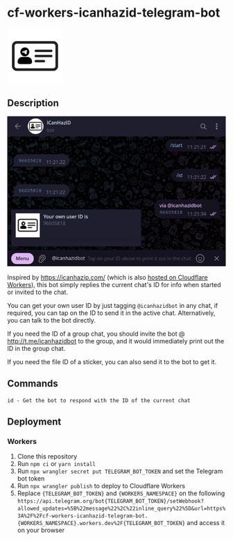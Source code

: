 # cf-workers-icanhazid-telegram-bot
![Logo](cf-workers-icanhazid-telegram-bot.jpg)

## Description
![Example](example.png)

Inspired by https://icanhazip.com/ (which is also [hosted on Cloudflare Workers](https://major.io/2021/06/06/a-new-future-for-icanhazip/)), this bot simply replies the current chat's ID for info when started or invited to the chat.

You can get your own user ID by just tagging `@icanhazidbot` in any chat, if required, you can tap on the ID to send it in the active chat. Alternatively, you can talk to the bot directly.

If you need the ID of a group chat, you should invite the bot @ http://t.me/icanhazidbot to the group, and it would immediately print out the ID in the group chat.

If you need the file ID of a sticker, you can also send it to the bot to get it.

## Commands
```
id - Get the bot to respond with the ID of the current chat
```

## Deployment
### Workers
1. Clone this repository
2. Run `npm ci` or `yarn install`
3. Run `npx wrangler secret put TELEGRAM_BOT_TOKEN` and set the Telegram bot token
4. Run `npx wrangler publish` to deploy to Cloudflare Workers
5. Replace `{TELEGRAM_BOT_TOKEN}` and `{WORKERS_NAMESPACE}` on the following `https://api.telegram.org/bot{TELEGRAM_BOT_TOKEN}/setWebhook?allowed_updates=%5B%22message%22%2C%22inline_query%22%5D&url=https%3A%2F%2Fcf-workers-icanhazid-telegram-bot.{WORKERS_NAMESPACE}.workers.dev%2F{TELEGRAM_BOT_TOKEN}` and access it on your browser
